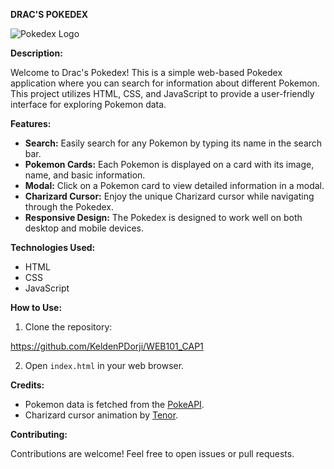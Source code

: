 **DRAC'S POKEDEX**

![Pokedex Logo](https://cdn.icon-icons.com/icons2/851/PNG/512/pokemon_moltres_icon-icons.com_67518.png)

**Description:**

Welcome to Drac's Pokedex! This is a simple web-based Pokedex application where you can search for information about different Pokemon. This project utilizes HTML, CSS, and JavaScript to provide a user-friendly interface for exploring Pokemon data.

**Features:**

- **Search:** Easily search for any Pokemon by typing its name in the search bar.
- **Pokemon Cards:** Each Pokemon is displayed on a card with its image, name, and basic information.
- **Modal:** Click on a Pokemon card to view detailed information in a modal.
- **Charizard Cursor:** Enjoy the unique Charizard cursor while navigating through the Pokedex.
- **Responsive Design:** The Pokedex is designed to work well on both desktop and mobile devices.

**Technologies Used:**

- HTML
- CSS
- JavaScript

**How to Use:**

1. Clone the repository:

https://github.com/KeldenPDorji/WEB101_CAP1


2. Open `index.html` in your web browser.

**Credits:**

- Pokemon data is fetched from the [PokeAPI](https://pokeapi.co/).
- Charizard cursor animation by [Tenor](https://tenor.com/).

**Contributing:**

Contributions are welcome! Feel free to open issues or pull requests.

